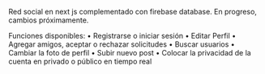 Red social en next js complementado con firebase database.
En progreso, cambios próximamente.

Funciones disponibles:
• Registrarse o iniciar sesión
• Editar Perfil 
• Agregar amigos, aceptar o rechazar solicitudes
• Buscar usuarios
• Cambiar la foto de perfil
• Subir nuevo post
• Colocar la privacidad de la cuenta en privado o público en tiempo real
